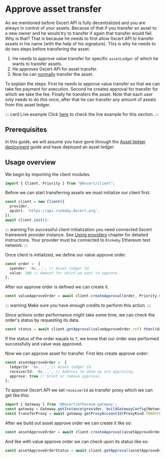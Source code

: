 # Approve asset transfer

As we mentioned before 0xcert API is fully decentralized and you are always in control of your assets. Because of that if you transfer an asset to a new owner and he would try to transfer if again that transfer would fail. Why is that? That is because he needs to first allow 0xcert API to transfer assets in his name (with the help of his signature). This is why he needs to do two steps before transfering the asset. 

1. He needs to approve value transfer for specific `assetLedger` of which he wants to transfer assets.
2. He approves 0xcert API for asset transfer.
3. Now he can [normally](transfer-asset.html) transfer the asset.

To explain the steps. First he needs to approve value transfer so that we can take fee payment for execution. Second he creates approval for transfer for which we take the fee. Finally he transfers the asset. Note that each user only needs to do this once, after that he can transfer any amount of assets from this asset ledger. 

::: card Live example
Click [here](https://codesandbox.io/s/github/0xcert/api-example-approval?module=%2FREADME.md) to check the live example for this section.
:::

## Prerequisites

In this guide, we will assume you have gone through the [Asset ledger deployment](asset-ledger-deployment.html#asset-ledger-deployment) guide and have deployed an asset ledger.

## Usage overview

We begin by importing the client modules.

```ts
import { Client, Priority } from "@0xcert/client";
```

Before we can start transferring assets we must initialize our client first.

```ts
const client = new Client({
  provider,
  apiUrl: 'https://api-rinkeby.0xcert.org',
});
await client.init();
```
::: warning
For successful client initialization you need connected 0xcert framework provider instance. See [Using providers](providers.html#providers) chapter for detailed instructions. Your provider must be connected to `Rinkeby` Ethereum test network.
:::

Once client is initialized, we define our value approve order.

```ts
const order =  {
  spender: '0x...', // Asset ledger Id.
  value: 100 // Amount for which we want to approve.
};
```

After our approve order is defined we can create it.

```ts
const valueApproveOrder = await client.createApproval(order, Priority.HIGH).then((data) => data.data);
```

::: warning
Make sure you have enough credits to perform this action.
:::

Since actions order performance might take some time, we can check the order's status by requesting its data.

```ts
const status = await client.getApproval(valueApproveOrder.ref).then((data) => data.data.status);
```

If the status of the order equals to `7`, we know that our order was performed successfully and value was approved.

Now we can approve asset for transfer. First lets create approve order:

```ts
const assetApproveOrder =  {
  ledgerId: '0x...', // Asset ledger Id.
  receiverId: '0x...', // Address to whom we are approving. 
  approve: true // Grant or remove approval.
};
```

To approve 0xcert API we set `receiverId` as transfer proxy which we can get like this:

```ts
import { Gateway } from '@0xcert/ethereum-gateway';
const gateway = Gateway.getInstance(provider, buildGatewayConfig(NetworkKind.RINKEBY));
const transferProxy = await gateway.getProxyAccountId(ProxyKind.TRANSFER_ASSET);
```

After we build out asset approve order we can create it like so:


```ts
const assetApproveOrder = await client.createApproval(assetApproveOrder, Priority.HIGH).then((data) => data.data);
```

And like with value approve order we can check upon its status like so:

```ts
const assetApproveOrderStatus = await client.getApproval(assetApproveOrder.ref).then((data) => data.data.status);
```
